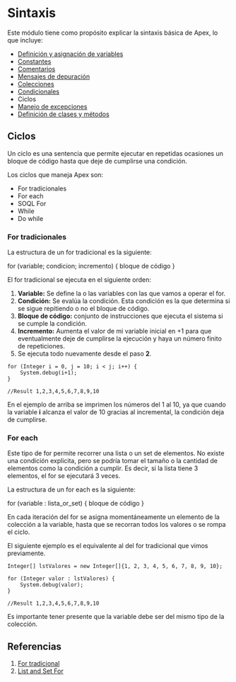 # Sintaxis

Este módulo tiene como propósito explicar la sintaxis básica de Apex, lo que incluye:

- [Definición y asignación de variables]() 
- [Constantes]()
- [Comentarios]()
- [Mensajes de depuración]()
- [Colecciones]()
- [Condicionales]()
- Ciclos
- [Manejo de excepciones]()
- [Definición de clases y métodos]()

## Ciclos

Un ciclo es una sentencia que permite ejecutar en repetidas ocasiones un bloque de código hasta que deje de cumplirse una condición.

Los ciclos que maneja Apex son:  

- For tradicionales
- For each
- SOQL For
- While
- Do while

### For tradicionales

La estructura de un for tradicional es la siguiente: 

for (variable; condicion; incremento) {
    bloque de código
}

El for tradicional se ejecuta en el siguiente orden:

1. **Variable:** Se define la o las variables con las que vamos a operar el for.
2. **Condición:** Se evalúa la condición. Esta condición es la que determina si se sigue repitiendo o no el bloque de código. 
3. **Bloque de código:** conjunto de instrucciones que ejecuta el sistema si se cumple la condición.
4. **Incremento:** Aumenta el valor de mi variable inicial en +1 para que eventualmente deje de cumplirse la ejecución y haya un número finito de repeticiones. 
5. Se ejecuta todo nuevamente desde el paso **2**. 

```Apex
for (Integer i = 0, j = 10; i < j; i++) {
    System.debug(i+1);
}

//Result 1,2,3,4,5,6,7,8,9,10
``` 
En el ejemplo de arriba se imprimen los números del 1 al 10, ya que cuando la variable **i** alcanza el valor de 10 gracias al incremental, la condición deja de cumplirse.

### For each

Este tipo de for permite recorrer una lista o un set de elementos. No existe una condición explicita, pero se podría tomar el tamaño o la cantidad de elementos como la condición a cumplir. Es decir, si la lista tiene 3 elementos, el for se ejecutará 3 veces. 

La estructura de un for each es la siguiente: 

for (variable : lista_or_set) {
     bloque de código
}

En cada iteración del for se asigna momentáneamente un elemento de la colección a la variable, hasta que se recorran todos los valores o se rompa el ciclo. 

El siguiente ejemplo es el equivalente al del for tradicional que vimos previamente. 

```Apex
Integer[] lstValores = new Integer[]{1, 2, 3, 4, 5, 6, 7, 8, 9, 10};

for (Integer valor : lstValores) {
    System.debug(valor);
}

//Result 1,2,3,4,5,6,7,8,9,10
``` 
Es importante tener presente que la variable debe ser del mismo tipo de la colección.  

## Referencias

1. [For tradicional]()
2. [List and Set For]()
